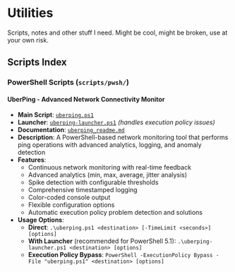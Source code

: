 # Utilities

Scripts, notes and other stuff I need. Might be cool, might be broken, use at your own risk.

## Scripts Index

### PowerShell Scripts (`scripts/pwsh/`)

#### UberPing - Advanced Network Connectivity Monitor
- **Main Script**: [`uberping.ps1`](scripts/pwsh/uberping.ps1)
- **Launcher**: [`uberping-launcher.ps1`](scripts/pwsh/uberping-launcher.ps1) *(handles execution policy issues)*
- **Documentation**: [`uberping_readme.md`](scripts/pwsh/uberping_readme.md)
- **Description**: A PowerShell-based network monitoring tool that performs ping operations with advanced analytics, logging, and anomaly detection
- **Features**:
  - Continuous network monitoring with real-time feedback
  - Advanced analytics (min, max, average, jitter analysis)
  - Spike detection with configurable thresholds
  - Comprehensive timestamped logging
  - Color-coded console output
  - Flexible configuration options
  - Automatic execution policy problem detection and solutions
- **Usage Options**:
  - **Direct**: `.\uberping.ps1 <destination> [-TimeLimit <seconds>] [options]`
  - **With Launcher** (recommended for PowerShell 5.1): `.\uberping-launcher.ps1 <destination> [options]`
  - **Execution Policy Bypass**: `PowerShell -ExecutionPolicy Bypass -File "uberping.ps1" <destination> [options]`
